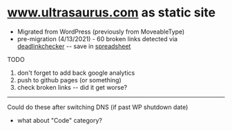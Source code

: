 # www.ultrasaurus.com as static site

* Migrated from WordPress (previously from MoveableType)
* pre-migration (4/13/2021) - 60 broken links detected via [deadlinkchecker](https://www.deadlinkchecker.com/) -- save in [spreadsheet](https://docs.google.com/spreadsheets/d/1sYxRjtbNwGNLc8RIhs-d9T5aVPmjjiniY5Qm1FtzI_g/edit#gid=0)

TODO

1. don't forget to add back google analytics
1. push to github pages (or something)
1. check broken links -- did it get worse?

----
Could do these after switching DNS (if past WP shutdown date)
* what about "Code" category?